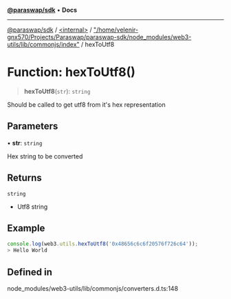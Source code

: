 [**@paraswap/sdk**](../../../../README.md) • **Docs**

***

[@paraswap/sdk](../../../../globals.md) / [\<internal\>](../../../README.md) / ["/home/velenir-gnx570/Projects/Paraswap/paraswap-sdk/node\_modules/web3-utils/lib/commonjs/index"](../README.md) / hexToUtf8

# Function: hexToUtf8()

> **hexToUtf8**(`str`): `string`

Should be called to get utf8 from it's hex representation

## Parameters

• **str**: `string`

Hex string to be converted

## Returns

`string`

- Utf8 string

## Example

```ts
console.log(web3.utils.hexToUtf8('0x48656c6c6f20576f726c64'));
> Hello World
```

## Defined in

node\_modules/web3-utils/lib/commonjs/converters.d.ts:148
